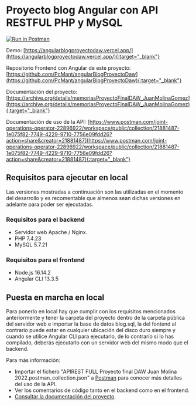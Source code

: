 # Proyecto blog Angular con API RESTFUL PHP y MySQL

[![Run in Postman](https://run.pstmn.io/button.svg)](https://god.gw.postman.com/run-collection/21881487-1e075f82-7749-4229-9710-7756e09fdd26?action=collection%2Ffork&collection-url=entityId%3D21881487-1e075f82-7749-4229-9710-7756e09fdd26%26entityType%3Dcollection%26workspaceId%3D0ea68775-646c-4fb5-a7c7-eb26f534817c)

Demo: [https://angularblogproyectodaw.vercel.app/](https://angularblogproyectodaw.vercel.app/){:target="_blank"}

Repositorio Frontend con Angular de este proyecto: [https://github.com/PcMant/angularBlogProyectoDaw](https://github.com/PcMant/angularBlogProyectoDaw){:target="_blank"}

Documentación del proyecto: [https://archive.org/details/memoriasProyectoFinalDAW_JuanMolinaGomez](https://archive.org/details/memoriasProyectoFinalDAW_JuanMolinaGomez){:target="_blank"}

Documentación de uso de la API: [https://www.postman.com/joint-operations-operator-22896922/workspace/public/collection/21881487-1e075f82-7749-4229-9710-7756e09fdd26?action=share&creator=21881487](https://www.postman.com/joint-operations-operator-22896922/workspace/public/collection/21881487-1e075f82-7749-4229-9710-7756e09fdd26?action=share&creator=21881487){:target="_blank"}

## Requisitos para ejecutar en local
Las versiones mostradas a continuación son las utilizadas en el momento del desarrollo y es recomentable que almenos sean dichas versiones en adelante para poder ser ejecutadas.
### Requisitos para el backend
- Servidor web Apache / Nginx.
- PHP 7.4.23
- MySQL 5.7.21

### Requisitos para el frontend
- Node.js 16.14.2
- Angular CLI 13.3.5

## Puesta en marcha en local
Para ponerlo en local hay que cumplir con los requisitos mencionados anteriormente y tener la carpeta del proyecto dentro de la carpeta pública del servidor web e importar la base de datos blog.sql, la del fontend al contrario puede estar en cualquier ubicación del disco duro siempre y cuando se utilice Angular CLI para ejecutarlo, de lo contrarío si lo has compilado, deberás ejecutarlo con un servidor web del mismo modo que el backend.

Para más información:
- Importar el fichero "APIREST FULL Proyecto final DAW Juan Molina 2022.postman_collection.json" a [Postman](https://www.postman.com/) para conocer más detalles del uso de la API.
- Ver los comentarios de código tanto en el backend como en el frontend.
- [Consultar la documentación del proyecto](https://archive.org/details/memoriasProyectoFinalDAW_JuanMolinaGomez).